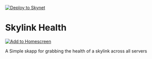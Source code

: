 [![Deploy to Skynet](https://github.com/SkynetLabs/skylink-health/actions/workflows/deploy-to-skynet.yml/badge.svg)](https://github.com/SkynetLabs/skylink-health/actions/workflows/deploy-to-skynet.yml)

# Skylink Health

[![Add to Homescreen](https://img.shields.io/badge/Skynet-Add%20To%20Homescreen-00c65e?logo=skynet&labelColor=0d0d0d)](https://homescreen.hns.siasky.net/#/skylink/AQBhdMswKqI8JzCF5HYVOcDaNQtH4Tz8XuKTWkKM3L0l5w)

A Simple skapp for grabbing the health of a skylink across all servers
